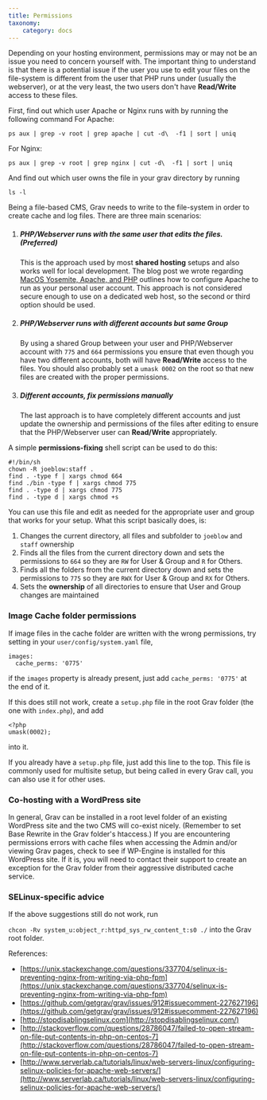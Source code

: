 ```yaml
---
title: Permissions
taxonomy:
    category: docs
---
```


Depending on your hosting environment, permissions may or may not be an issue you need to concern yourself with. The important thing to understand is that there is a potential issue if the user you use to edit your files on the file-system is different from the user that PHP runs under (usually the webserver), or at the very least, the two users don't have **Read/Write** access to these files.

First, find out which user Apache or Nginx runs with by running the following command
For Apache:

    ps aux | grep -v root | grep apache | cut -d\  -f1 | sort | uniq

For Nginx:

    ps aux | grep -v root | grep nginx | cut -d\  -f1 | sort | uniq

And find out which user owns the file in your grav directory by running

    ls -l


Being a file-based CMS, Grav needs to write to the file-system in order to create cache and log files. There are three main scenarios:

1. ##### PHP/Webserver runs with the same user that edits the files.  (Preferred)
   This is the approach used by most **shared hosting** setups and also works well for local development. The blog post we wrote regarding [MacOS Yosemite, Apache, and PHP](http://getgrav.org/blog/mac-os-x-apache-setup-multiple-php-versions) outlines how to configure Apache to run as your personal user account. This approach is not considered secure enough to use on a dedicated web host, so the second or third option should be used.

2. ##### PHP/Webserver runs with different accounts but same Group
   By using a shared Group between your user and PHP/Webserver account with `775` and `664` permissions you ensure that even though you have two different accounts, both will have **Read/Write** access to the files.  You should also probably set a `umask 0002` on the root so that new files are created with the proper permissions.

3. ##### Different accounts, fix permissions manually
   The last approach is to have completely different accounts and just update the ownership and permissions of the files after editing to ensure that the PHP/Webserver user can **Read/Write** appropriately.

A simple **permissions-fixing** shell script can be used to do this:

    #!/bin/sh
    chown -R joeblow:staff .
    find . -type f | xargs chmod 664
    find ./bin -type f | xargs chmod 775
    find . -type d | xargs chmod 775
    find . -type d | xargs chmod +s

You can use this file and edit as needed for the appropriate user and group that works for your setup.  What this script basically does, is:

1. Changes the current directory, all files and subfolder to `joeblow` and `staff` ownership
2. Finds all the files from the current directory down and sets the permissions to `664` so they are `RW` for User & Group and `R` for Others.
3. Finds all the folders from the current directory down and sets the permissions to `775` so they are `RWX` for User & Group and `RX` for Others.
4. Sets the **ownership** of all directories to ensure that User and Group changes are maintained

### Image Cache folder permissions

If image files in the cache folder are written with the wrong permissions, try setting in your `user/config/system.yaml` file,

```
images:
  cache_perms: '0775'
```

if the `images` property is already present, just add `cache_perms: '0775'` at the end of it.

If this does still not work, create a `setup.php` file in the root Grav folder (the one with `index.php`), and add

```
<?php
umask(0002);
```

into it.

If you already have a `setup.php` file, just add this line to the top. This file is commonly used for multisite setup, but being called in every Grav call, you can also use it for other uses.

### Co-hosting with a WordPress site

In general, Grav can be installed in a root level folder of an existing WordPress site and the two CMS will co-exist nicely.  (Remember to set Base Rewrite in the Grav folder's htaccess.)  If you are encountering permissions errors with cache files when accessing the Admin and/or viewing Grav pages, check to see if WP-Engine is installed for this WordPress site.  If it is, you will need to contact their support to create an exception for the Grav folder from their aggressive distributed cache service.

### SELinux-specific advice

If the above suggestions still do not work, run

`chcon -Rv system_u:object_r:httpd_sys_rw_content_t:s0 ./` into the Grav root folder.

References:
- [https://unix.stackexchange.com/questions/337704/selinux-is-preventing-nginx-from-writing-via-php-fpm](https://unix.stackexchange.com/questions/337704/selinux-is-preventing-nginx-from-writing-via-php-fpm)
- [https://github.com/getgrav/grav/issues/912#issuecomment-227627196](https://github.com/getgrav/grav/issues/912#issuecomment-227627196)
- [http://stopdisablingselinux.com](http://stopdisablingselinux.com/)
- [http://stackoverflow.com/questions/28786047/failed-to-open-stream-on-file-put-contents-in-php-on-centos-7](http://stackoverflow.com/questions/28786047/failed-to-open-stream-on-file-put-contents-in-php-on-centos-7)
- [http://www.serverlab.ca/tutorials/linux/web-servers-linux/configuring-selinux-policies-for-apache-web-servers/](http://www.serverlab.ca/tutorials/linux/web-servers-linux/configuring-selinux-policies-for-apache-web-servers/)
